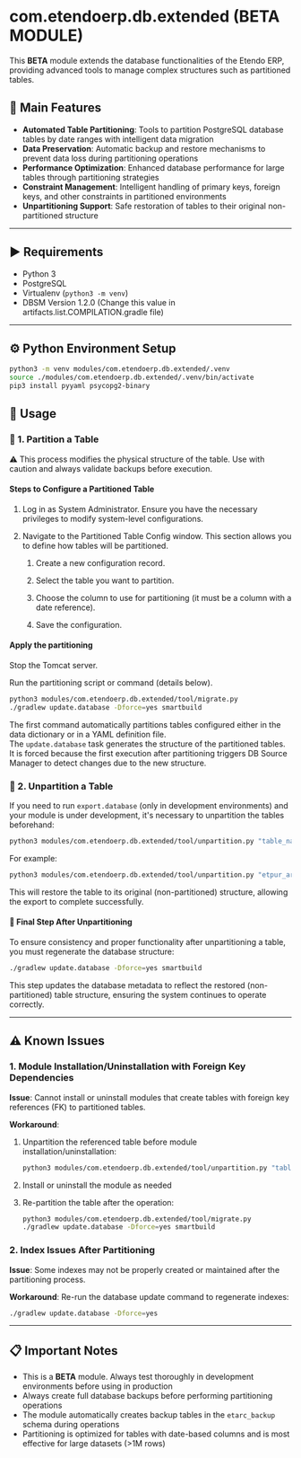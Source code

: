 # com.etendoerp.db.extended **(BETA MODULE)**

This **BETA** module extends the database functionalities of the Etendo ERP, providing advanced tools to manage complex structures such as partitioned tables.

## 🔧 Main Features

- **Automated Table Partitioning**: Tools to partition PostgreSQL database tables by date ranges with intelligent data migration
- **Data Preservation**: Automatic backup and restore mechanisms to prevent data loss during partitioning operations
- **Performance Optimization**: Enhanced database performance for large tables through partitioning strategies
- **Constraint Management**: Intelligent handling of primary keys, foreign keys, and other constraints in partitioned environments
- **Unpartitioning Support**: Safe restoration of tables to their original non-partitioned structure

---

## ▶️ Requirements

- Python 3
- PostgreSQL
- Virtualenv (`python3 -m venv`)
- DBSM Version 1.2.0 (Change this value in artifacts.list.COMPILATION.gradle file)

---

## ⚙️ Python Environment Setup

```bash
python3 -m venv modules/com.etendoerp.db.extended/.venv
source ./modules/com.etendoerp.db.extended/.venv/bin/activate
pip3 install pyyaml psycopg2-binary
```

## 🚀 Usage

### 📌 1. Partition a Table

⚠️ This process modifies the physical structure of the table. Use with caution and always validate backups before execution.

#### Steps to Configure a Partitioned Table

1. Log in as System Administrator.
    Ensure you have the necessary privileges to modify system-level configurations.

2. Navigate to the Partitioned Table Config window.
    This section allows you to define how tables will be partitioned.

    1. Create a new configuration record.

    2. Select the table you want to partition.

    3. Choose the column to use for partitioning (it must be a column with a date reference).

    4. Save the configuration.

#### Apply the partitioning

Stop the Tomcat server.

Run the partitioning script or command (details below).

```bash
python3 modules/com.etendoerp.db.extended/tool/migrate.py
./gradlew update.database -Dforce=yes smartbuild
```

The first command automatically partitions tables configured either in the data dictionary or in a YAML definition file.  
The `update.database` task generates the structure of the partitioned tables. It is forced because the first execution after partitioning triggers DB Source Manager to detect changes due to the new structure.

### 📌 2. Unpartition a Table

If you need to run `export.database` (only in development environments) and your module is under development, it's necessary to unpartition the tables beforehand:

```bash
python3 modules/com.etendoerp.db.extended/tool/unpartition.py "table_name"
```

For example:

```bash
python3 modules/com.etendoerp.db.extended/tool/unpartition.py "etpur_archive"
```

This will restore the table to its original (non-partitioned) structure, allowing the export to complete successfully.

#### 🔁 Final Step After Unpartitioning

To ensure consistency and proper functionality after unpartitioning a table, you must regenerate the database structure:

```bash
./gradlew update.database -Dforce=yes smartbuild
```

This step updates the database metadata to reflect the restored (non-partitioned) table structure, ensuring the system continues to operate correctly.

---

## ⚠️ Known Issues

### 1. Module Installation/Uninstallation with Foreign Key Dependencies

**Issue**: Cannot install or uninstall modules that create tables with foreign key references (FK) to partitioned tables.

**Workaround**:

1. Unpartition the referenced table before module installation/uninstallation:

   ```bash
   python3 modules/com.etendoerp.db.extended/tool/unpartition.py "table_name"
   ```

2. Install or uninstall the module as needed
3. Re-partition the table after the operation:

   ```bash
   python3 modules/com.etendoerp.db.extended/tool/migrate.py
   ./gradlew update.database -Dforce=yes smartbuild
   ```

### 2. Index Issues After Partitioning

**Issue**: Some indexes may not be properly created or maintained after the partitioning process.

**Workaround**: Re-run the database update command to regenerate indexes:

```bash
./gradlew update.database -Dforce=yes
```

---

## 📋 Important Notes

- This is a **BETA** module. Always test thoroughly in development environments before using in production
- Always create full database backups before performing partitioning operations
- The module automatically creates backup tables in the `etarc_backup` schema during operations
- Partitioning is optimized for tables with date-based columns and is most effective for large datasets (>1M rows)
